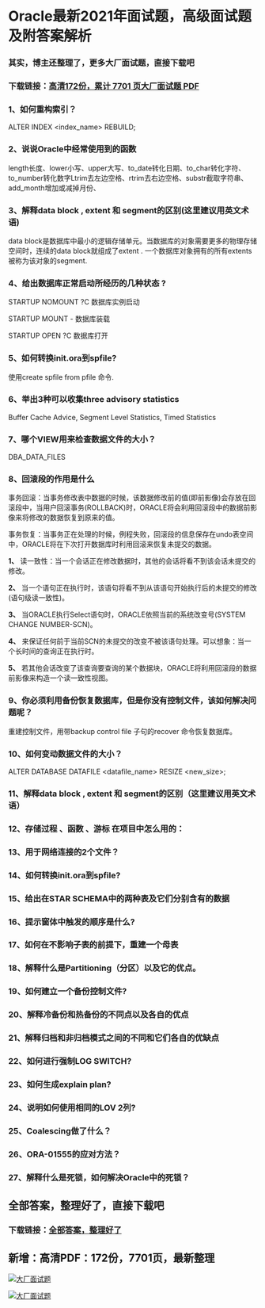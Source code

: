 # Oracle最新2021年面试题，高级面试题及附答案解析

### 其实，博主还整理了，更多大厂面试题，直接下载吧

### 下载链接：[高清172份，累计 7701 页大厂面试题  PDF](https://github.com/souyunku/DevBooks/blob/master/docs/index.md)



### 1、如何重构索引？

ALTER INDEX <index_name> REBUILD;


### 2、说说Oracle中经常使用到的函数

length长度、lower小写、upper大写、to_date转化日期、to_char转化字符、to_number转化数字Ltrim去左边空格、rtrim去右边空格、substr截取字符串、add_month增加或减掉月份、


### 3、解释data block , extent 和 segment的区别(这里建议用英文术语)

data block是数据库中最小的逻辑存储单元。当数据库的对象需要更多的物理存储空间时，连续的data block就组成了extent . 一个数据库对象拥有的所有extents被称为该对象的segment.


### 4、给出数据库正常启动所经历的几种状态 ?

STARTUP NOMOUNT ?C 数据库实例启动

STARTUP MOUNT - 数据库装载

STARTUP OPEN ?C 数据库打开


### 5、如何转换init.ora到spfile?

使用create spfile from pfile 命令.


### 6、举出3种可以收集three advisory statistics

Buffer Cache Advice, Segment Level Statistics, Timed Statistics


### 7、哪个VIEW用来检查数据文件的大小？

DBA_DATA_FILES


### 8、回滚段的作用是什么

事务回滚：当事务修改表中数据的时候，该数据修改前的值(即前影像)会存放在回滚段中，当用户回滚事务(ROLLBACK)时，ORACLE将会利用回滚段中的数据前影像来将修改的数据恢复到原来的值。

事务恢复：当事务正在处理的时候，例程失败，回滚段的信息保存在undo表空间中，ORACLE将在下次打开数据库时利用回滚来恢复未提交的数据。

**1、** 读一致性：当一个会话正在修改数据时，其他的会话将看不到该会话未提交的修改。

**2、** 当一个语句正在执行时，该语句将看不到从该语句开始执行后的未提交的修改(语句级读一致性)。

**3、** 当ORACLE执行Select语句时，ORACLE依照当前的系统改变号(SYSTEM CHANGE NUMBER-SCN)。

**4、** 来保证任何前于当前SCN的未提交的改变不被该语句处理。可以想象：当一个长时间的查询正在执行时。

**5、** 若其他会话改变了该查询要查询的某个数据块，ORACLE将利用回滚段的数据前影像来构造一个读一致性视图。


### 9、你必须利用备份恢复数据库，但是你没有控制文件，该如何解决问题呢？

重建控制文件，用带backup control file 子句的recover 命令恢复数据库。


### 10、如何变动数据文件的大小？

ALTER DATABASE DATAFILE <datafile_name> RESIZE <new_size>;


### 11、解释data block , extent 和 segment的区别（这里建议用英文术语）
### 12、存储过程 、函数 、游标 在项目中怎么用的：
### 13、用于网络连接的2个文件？
### 14、如何转换init.ora到spfile?
### 15、给出在STAR SCHEMA中的两种表及它们分别含有的数据
### 16、提示窗体中触发的顺序是什么?
### 17、如何在不影响子表的前提下，重建一个母表
### 18、解释什么是Partitioning（分区）以及它的优点。
### 19、如何建立一个备份控制文件?
### 20、解释冷备份和热备份的不同点以及各自的优点
### 21、解释归档和非归档模式之间的不同和它们各自的优缺点
### 22、如何进行强制LOG SWITCH?
### 23、如何生成explain plan?
### 24、说明如何使用相同的LOV 2列?
### 25、Coalescing做了什么？
### 26、ORA-01555的应对方法？
### 27、解释什么是死锁，如何解决Oracle中的死锁？




## 全部答案，整理好了，直接下载吧

### 下载链接：[全部答案，整理好了](https://www.souyunku.com/wp-content/uploads/weixin/githup-weixin-2.png)




## 新增：高清PDF：172份，7701页，最新整理

[![大厂面试题](https://www.souyunku.com/wp-content/uploads/weixin/mst.png "架构师专栏")](https://www.souyunku.com/wp-content/uploads/weixin/githup-weixin.png "架构师专栏")

[![大厂面试题](https://www.souyunku.com/wp-content/uploads/weixin/githup-weixin.png "架构师专栏")](https://www.souyunku.com/wp-content/uploads/weixin/githup-weixin.png "架构师专栏")
